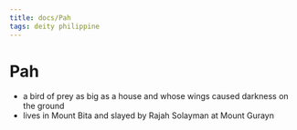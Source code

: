 ```yaml
---
title: docs/Pah
tags: deity philippine
---
```


# Pah
- a bird of prey as big as a house and whose wings caused darkness on the ground
- lives in Mount Bita and slayed by Rajah Solayman at Mount Gurayn